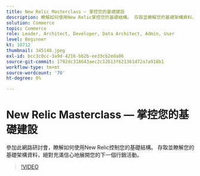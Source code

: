 ```yaml
---
title: New Relic Masterclass — 掌控您的基礎建設
description: 瞭解如何使用New Relic掌控您的基礎結構。 存取並瞭解您的基礎架構資料，絕對充滿信心地展開您的下一個行銷活動。
solution: Commerce
topic: Commerce
role: Leader, Architect, Developer, Data Architect, Admin, User
level: Beginner
kt: 10712
thumbnail: 345148.jpeg
exl-id: bcc3c0cc-3a9d-4216-bb2b-ee33cb2eda06
source-git-commit: 1792dc318643aec2c12613f621361d72a7a918b1
workflow-type: tm+mt
source-wordcount: '70'
ht-degree: 0%

---
```


# New Relic Masterclass — 掌控您的基礎建設

參加此網路研討會，瞭解如何使用New Relic控制您的基礎結構。 存取並瞭解您的基礎架構資料，絕對充滿信心地展開您的下一個行銷活動。

>[!VIDEO](https://video.tv.adobe.com/v/345148/?quality=12&learn=on)
